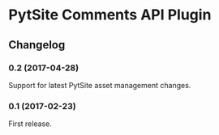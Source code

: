 # PytSite Comments API Plugin


## Changelog


### 0.2 (2017-04-28)
Support for latest PytSite asset management changes.


### 0.1 (2017-02-23)
First release.
